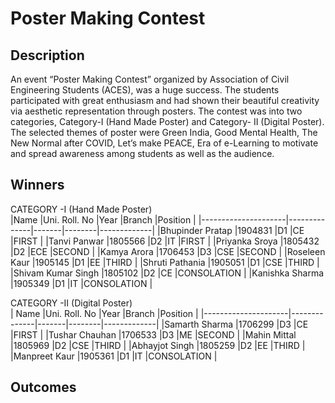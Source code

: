 # Poster Making Contest

## Description

An event “Poster Making Contest” organized by Association of Civil Engineering Students (ACES), was a huge success. The students participated with great enthusiasm and had shown their beautiful creativity via aesthetic representation through posters. The contest was into two categories, Category-I (Hand Made Poster) and Category- II (Digital Poster). The selected themes of poster were Green India, Good Mental Health, The New Normal after COVID, Let’s make PEACE, Era of e-Learning to motivate and spread awareness among students as well as the audience. 


## Winners
CATEGORY -I (Hand Made Poster)                                     
|Name                 |Uni. Roll. No |Year   |Branch  |Position     |
|---------------------|--------------|-------|--------|-------------|
|Bhupinder Pratap     |1904831       |D1     |CE      |FIRST        |
|Tanvi Panwar         |1805566       |D2     |IT      |FIRST        |
|Priyanka Sroya       |1805432       |D2     |ECE     |SECOND       |
|Kamya Arora          |1706453       |D3     |CSE     |SECOND       |
|Roseleen Kaur        |1905145       |D1     |EE      |THIRD        |
|Shruti Pathania      |1905051       |D1     |CSE     |THIRD        |
|Shivam Kumar Singh   |1805102       |D2     |CE      |CONSOLATION  |
|Kanishka Sharma      |1905349       |D1     |IT      |CONSOLATION  |


CATEGORY -II (Digital Poster)                                      
|    Name                      |Uni. Roll. No |Year   |Branch  |Position     |
|---------------------|--------------|-------|--------|-------------|
|Samarth Sharma       |1706299       |D3     |CE      |FIRST        |
|Tushar Chauhan       |1706533       |D3     |ME      |SECOND       |
|Mahin Mittal         |1805969       |D2     |CSE     |THIRD        |
|Abhayjot Singh       |1805259       |D2     |EE      |THIRD        |
|Manpreet Kaur        |1905361       |D1     |IT      |CONSOLATION  |

## Outcomes
